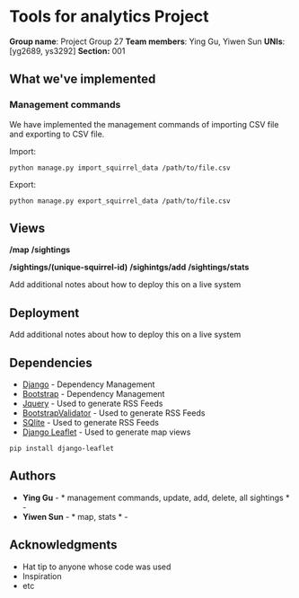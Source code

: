 


# Tools for analytics Project

**Group name**: Project Group 27
**Team members**: Ying Gu, Yiwen Sun
**UNIs**: [yg2689, ys3292]
**Section:** 001

## What we've implemented

### Management commands

We have implemented the management commands of importing CSV file and exporting to CSV file.

Import:
```
python manage.py import_squirrel_data /path/to/file.csv
```

Export:
```
python manage.py export_squirrel_data /path/to/file.csv
```
## Views

 **/map**
 **/sightings**
 
 **/sightings/(unique-squirrel-id)**
 **/sighintgs/add**
 **/sightings/stats**
 
Add additional notes about how to deploy this on a live system

## Deployment

Add additional notes about how to deploy this on a live system

## Dependencies

* [Django](https://maven.apache.org/) - Dependency Management
* [Bootstrap](https://maven.apache.org/) - Dependency Management
* [Jquery](https://rometools.github.io/rome/) - Used to generate RSS Feeds
* [BootstrapValidator](https://rometools.github.io/rome/) - Used to generate RSS Feeds
* [SQlite](https://rometools.github.io/rome/) - Used to generate RSS Feeds
* [Django Leaflet](https://rometools.github.io/rome/) - Used to generate map views
```
pip install django-leaflet
```

## Authors

* **Ying Gu** - * management commands, update, add, delete, all sightings * - 
* **Yiwen Sun** - * map, stats * - 

## Acknowledgments

* Hat tip to anyone whose code was used
* Inspiration
* etc
